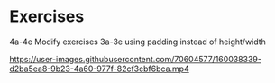 # Exercises
4a-4e Modify exercises 3a-3e using padding instead of height/width

https://user-images.githubusercontent.com/70604577/160038339-d2ba5ea8-9b23-4a60-977f-82cf3cbf6bca.mp4
